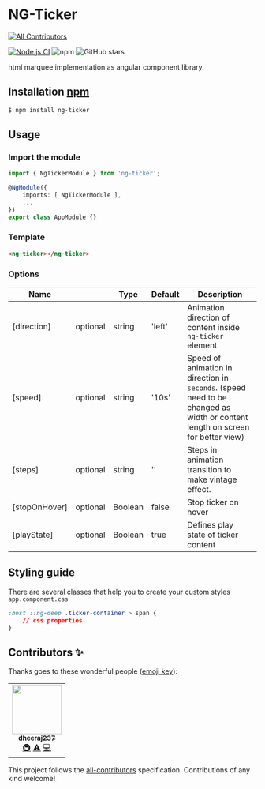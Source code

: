 # NG-Ticker
<!-- ALL-CONTRIBUTORS-BADGE:START - Do not remove or modify this section -->
[![All Contributors](https://img.shields.io/badge/all_contributors-1-orange.svg?style=flat-square)](#contributors-)
<!-- ALL-CONTRIBUTORS-BADGE:END -->

[![Node.js CI](https://github.com/dheeraj237/ng-ticker/actions/workflows/node.js.yml/badge.svg?branch=master)](https://github.com/dheeraj237/ng-ticker/actions/workflows/node.js.yml)
![npm](https://img.shields.io/npm/dw/ng-ticker)
![GitHub stars](https://img.shields.io/github/stars/dheeraj237/ng-ticker?style=social)

html marquee implementation as angular component library.

## Installation [npm](https://www.npmjs.com/package/ng-ticker)

```html
$ npm install ng-ticker
```

## Usage

### Import the module

```typescript
import { NgTickerModule } from 'ng-ticker';

@NgModule({
    imports: [ NgTickerModule ],
    ...
})
export class AppModule {}
```

### Template

```html
<ng-ticker></ng-ticker>
```

### Options

| Name          |          | Type    | Default | Description                                                                                                                   |
| ------------- | -------- | ------- | ------- | ----------------------------------------------------------------------------------------------------------------------------- |
| [direction]   | optional | string  | 'left'  | Animation direction of content inside `ng-ticker` element                                                                     |
| [speed]       | optional | string  | '10s'   | Speed of animation in direction in `seconds`. (speed need to be changed as width or content length on screen for better view) |
| [steps]       | optional | string  | ''      | Steps in animation transition to make vintage effect.                                                                         |
| [stopOnHover] | optional | Boolean | false   | Stop ticker on hover                                                                                                          |
| [playState]   | optional | Boolean | true    | Defines play state of ticker content                                                                                          |

## Styling guide

There are several classes that help you to create your custom styles
`app.component.css`

```css
:host ::ng-deep .ticker-container > span {
    // css properties.
}
```

## Contributors ✨

Thanks goes to these wonderful people ([emoji key](https://allcontributors.org/docs/en/emoji-key)):

<!-- ALL-CONTRIBUTORS-LIST:START - Do not remove or modify this section -->
<!-- prettier-ignore-start -->
<!-- markdownlint-disable -->
<table>
  <tr>
    <td align="center"><a href="https://dheeraj237.github.io/about/"><img src="https://avatars3.githubusercontent.com/u/20186834?v=4" width="100px;" alt=""/><br /><sub><b>dheeraj237</b></sub></a><br /><a href="#infra-dheeraj237" title="Infrastructure (Hosting, Build-Tools, etc)">🚇</a> <a href="https://github.com/dheeraj237/ng-ticker/commits?author=dheeraj237" title="Tests">⚠️</a> <a href="https://github.com/dheeraj237/ng-ticker/commits?author=dheeraj237" title="Code">💻</a></td>
  </tr>
</table>

<!-- markdownlint-enable -->
<!-- prettier-ignore-end -->
<!-- ALL-CONTRIBUTORS-LIST:END -->

This project follows the [all-contributors](https://github.com/all-contributors/all-contributors) specification. Contributions of any kind welcome!

